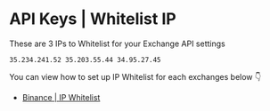 # API Keys | Whitelist IP

These are 3 IPs to Whitelist for your Exchange API settings

```
35.234.241.52 35.203.55.44 34.95.27.45
```

You can view how to set up IP Whitelist for each exchanges below 👇

- [Binance | IP Whitelist](/docs/trader/get-started/connect-to-exchange/binance#api-keys--whitelist-ip)
